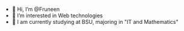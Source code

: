 - 👋 Hi, I’m @Fruneen
- 👀 I’m interested in Web technologies
- 🌱 I am currently studying at BSU, majoring in "IT and Mathematics"

<!---
Fruneen/Fruneen is a ✨ special ✨ repository because its `README.md` (this file) appears on your GitHub profile.
You can click the Preview link to take a look at your changes.
--->
